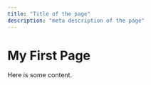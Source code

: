 ```yaml
---
title: "Title of the page"
description: "meta description of the page"
---
```


# My First Page

Here is some content.
